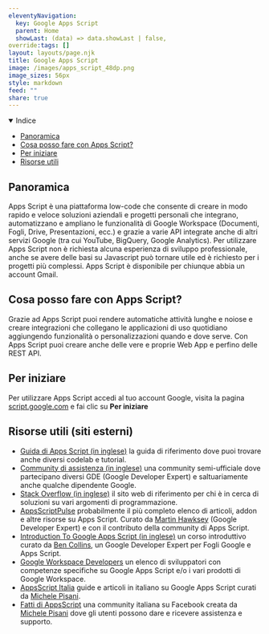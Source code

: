 ```yaml
---
eleventyNavigation:
  key: Google Apps Script
  parent: Home
  showLast: (data) => data.showLast | false,
override:tags: []
layout: layouts/page.njk
title: Google Apps Script
image: /images/apps_script_48dp.png
image_sizes: 56px
style: markdown
feed: ""
share: true
---
```


<details open>
<summary>
Indice
</summary>

- [Panoramica](#panoramica)
- [Cosa posso fare con Apps Script?](#cosa-posso-fare-con-apps-script%3F)
- [Per iniziare](#per-iniziare)
- [Risorse utili](<#risorse-utili-(siti-esterni)>)

</details>

## Panoramica

Apps Script è una piattaforma low-code che consente di creare in modo rapido e veloce soluzioni aziendali e progetti personali che integrano, automatizzano e ampliano le funzionalità di Google Workspace (Documenti, Fogli, Drive, Presentazioni, ecc.) e grazie a varie API integrate anche di altri servizi Google (tra cui YouTube, BigQuery, Google Analytics). Per utilizzare Apps Script non è richiesta alcuna esperienza di sviluppo professionale, anche se avere delle basi su Javascript può tornare utile ed è richiesto per i progetti più complessi. Apps Script è disponibile per chiunque abbia un account Gmail.

## Cosa posso fare con Apps Script?

Grazie ad Apps Script puoi rendere automatiche attività lunghe e noiose e creare integrazioni che collegano le applicazioni di uso quotidiano aggiungendo funzionalità o personalizzazioni quando e dove serve. Con Apps Script puoi creare anche delle vere e proprie Web App e perfino delle REST API.

## Per iniziare

Per utilizzare Apps Script accedi al tuo account Google, visita la pagina [script.google.com](https://script.google.com) e fai clic su **Per iniziare**

## Risorse utili (siti esterni)

- [Guida di Apps Script (in inglese)](https://developers.google.com/apps-script/overview) la guida di riferimento dove puoi trovare anche diversi codelab e tutorial.
- [Community di assistenza (in inglese)](https://developers.google.com/apps-script/community) una community semi-ufficiale dove partecipano diversi GDE (Google Developer Expert) e saltuariamente anche qualche dipendente Google.
- [Stack Overflow (in inglese)](https://stackoverflow.com/questions/tagged/google-apps-script) il sito web di riferimento per chi è in cerca di soluzioni su vari argomenti di programmazione.
- [AppsScriptPulse](https://pulse.appsscript.info/) probabilmente il più completo elenco di articoli, addon e altre risorse su Apps Script. Curato da [Martin Hawksey](https://twitter.com/mhawksey) (Google Developer Expert) e con il contributo della community di Apps Script.
- [Introduction To Google Apps Script (in inglese)](https://courses.benlcollins.com/p/apps-script-blastoff) un corso introduttivo curato da [Ben Collins](https://twitter.com/benlcollins), un Google Developer Expert per Fogli Google e Apps Script.
- [Google Workspace Developers](https://workspacedevs.com/) un elenco di sviluppatori con competenze specifiche su Google Apps Script e/o i vari prodotti di Google Workspace.
- [AppsScript Italia](https://www.appsscript.it/) guide e articoli in italiano su Google Apps Script curati da [Michele Pisani](https://twitter.com/michelepisani80).
- [Fatti di AppsScript](https://www.facebook.com/groups/AppsScript/) una community italiana su Facebook creata da [Michele Pisani](https://www.facebook.com/michelepisani.it) dove gli utenti possono dare e ricevere assistenza e supporto.
